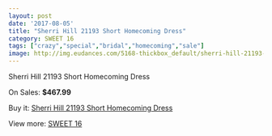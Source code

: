 ```yaml
---
layout: post
date: '2017-08-05'
title: "Sherri Hill 21193 Short Homecoming Dress"
category: SWEET 16
tags: ["crazy","special","bridal","homecoming","sale"]
image: http://img.eudances.com/5168-thickbox_default/sherri-hill-21193-short-homecoming-dress.jpg
---
```

Sherri Hill 21193 Short Homecoming Dress

On Sales: **$467.99**
<a href="https://www.eudances.com/en/sweet-16/1740-sherri-hill-21193-short-homecoming-dress.html"><amp-img layout="responsive" width="600" height="600" src="//img.eudances.com/5168-thickbox_default/sherri-hill-21193-short-homecoming-dress.jpg" alt="Sherri Hill 21193 Short Homecoming Dress 0" /></a>
<a href="https://www.eudances.com/en/sweet-16/1740-sherri-hill-21193-short-homecoming-dress.html"><amp-img layout="responsive" width="600" height="600" src="//img.eudances.com/5171-thickbox_default/sherri-hill-21193-short-homecoming-dress.jpg" alt="Sherri Hill 21193 Short Homecoming Dress 1" /></a>
<a href="https://www.eudances.com/en/sweet-16/1740-sherri-hill-21193-short-homecoming-dress.html"><amp-img layout="responsive" width="600" height="600" src="//img.eudances.com/5170-thickbox_default/sherri-hill-21193-short-homecoming-dress.jpg" alt="Sherri Hill 21193 Short Homecoming Dress 2" /></a>
<a href="https://www.eudances.com/en/sweet-16/1740-sherri-hill-21193-short-homecoming-dress.html"><amp-img layout="responsive" width="600" height="600" src="//img.eudances.com/5169-thickbox_default/sherri-hill-21193-short-homecoming-dress.jpg" alt="Sherri Hill 21193 Short Homecoming Dress 3" /></a>

Buy it: [Sherri Hill 21193 Short Homecoming Dress](https://www.eudances.com/en/sweet-16/1740-sherri-hill-21193-short-homecoming-dress.html "Sherri Hill 21193 Short Homecoming Dress")

View more: [SWEET 16](https://www.eudances.com/en/18-sweet-16 "SWEET 16")